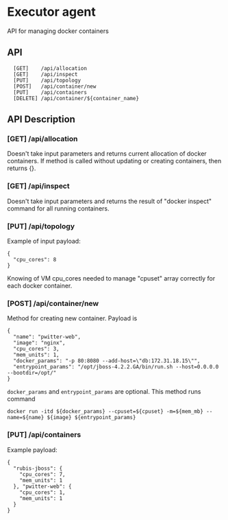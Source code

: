# Executor agent
API for managing docker containers
## API
```
  [GET]    /api/allocation
  [GET]    /api/inspect
  [PUT]    /api/topology
  [POST]   /api/container/new
  [PUT]    /api/containers
  [DELETE] /api/container/${container_name}
```
## API Description
### [GET] /api/allocation
Doesn't take input parameters and returns current allocation of docker containers. If method is called without updating or creating containers, then returns {}.
### [GET] /api/inspect
Doesn't take input parameters and returns the result of "docker inspect" command for all running containers.
### [PUT] /api/topology
Example of input payload:
```
{
  "cpu_cores": 8
}
```
Knowing of VM cpu_cores needed to manage "cpuset" array correctly for each docker container.
### [POST] /api/container/new
Method for creating new container. Payload is
```
{
  "name": "pwitter-web",
  "image": "nginx",
  "cpu_cores": 3,
  "mem_units": 1,
  "docker_params": "-p 80:8080 --add-host=\"db:172.31.18.15\"",
  "entrypoint_params": "/opt/jboss-4.2.2.GA/bin/run.sh --host=0.0.0.0 --bootdir=/opt/"
}
```
`docker_params` and `entrypoint_params` are optional.
This method runs command
```
docker run -itd ${docker_params} --cpuset=${cpuset} -m=${mem_mb} --name=${name} ${image} ${entrypoint_params}
```

### [PUT] /api/containers
Example payload:
```
{
  "rubis-jboss": {
    "cpu_cores": 7,
    "mem_units": 1
  }, "pwitter-web": {
    "cpu_cores": 1,
    "mem_units": 1
  }
}
```